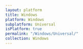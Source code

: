 ```yaml
---
layout: platform
title: Windows
platform: Windows
subplatform: Universal
isPlatform: true
permalink: "/Windows/Universal/"
collection: Windows
---
```


